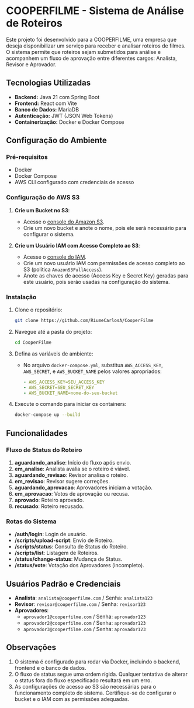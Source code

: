 # COOPERFILME - Sistema de Análise de Roteiros

Este projeto foi desenvolvido para a COOPERFILME, uma empresa que deseja disponibilizar um serviço para receber e analisar roteiros de filmes. O sistema permite que roteiros sejam submetidos para análise e acompanhem um fluxo de aprovação entre diferentes cargos: Analista, Revisor e Aprovador.

## Tecnologias Utilizadas
- **Backend:** Java 21 com Spring Boot
- **Frontend:** React com Vite
- **Banco de Dados:** MariaDB
- **Autenticação:** JWT (JSON Web Tokens)
- **Containerização:** Docker e Docker Compose

## Configuração do Ambiente

### Pré-requisitos
- Docker
- Docker Compose
- AWS CLI configurado com credenciais de acesso

### Configuração do AWS S3
1. **Crie um Bucket no S3**:
   - Acesse o [console do Amazon S3](https://s3.console.aws.amazon.com/s3/).
   - Crie um novo bucket e anote o nome, pois ele será necessário para configurar o sistema.

2. **Crie um Usuário IAM com Acesso Completo ao S3**:
   - Acesse o [console do IAM](https://console.aws.amazon.com/iam/).
   - Crie um novo usuário IAM com permissões de acesso completo ao S3 (política `AmazonS3FullAccess`).
   - Anote as chaves de acesso (Access Key e Secret Key) geradas para este usuário, pois serão usadas na configuração do sistema.

### Instalação
1. Clone o repositório:
   ```bash
   git clone https://github.com/RiumeCarlosA/CooperFilme
   ```
2. Navegue até a pasta do projeto:
   ```bash
   cd CooperFilme
   ```
3. Defina as variáveis de ambiente:
   - No arquivo `docker-compose.yml`, substitua `AWS_ACCESS_KEY`, `AWS_SECRET`, e `AWS_BUCKET_NAME` pelos valores apropriados:
     ```yaml
     - AWS_ACCESS_KEY=SEU_ACCESS_KEY
     - AWS_SECRET=SEU_SECRET_KEY
     - AWS_BUCKET_NAME=nome-do-seu-bucket
     ```

4. Execute o comando para iniciar os containers:
   ```bash
   docker-compose up --build
   ```

## Funcionalidades

### Fluxo de Status do Roteiro
1. **aguardando_analise**: Início do fluxo após envio.
2. **em_analise**: Analista avalia se o roteiro é viável.
3. **aguardando_revisao**: Revisor analisa o roteiro.
4. **em_revisao**: Revisor sugere correções.
5. **aguardando_aprovacao**: Aprovadores iniciam a votação.
6. **em_aprovacao**: Votos de aprovação ou recusa.
7. **aprovado**: Roteiro aprovado.
8. **recusado**: Roteiro recusado.

### Rotas do Sistema
- **/auth/login**: Login de usuário.
- **/scripts/upload-script**: Envio de Roteiro.
- **/scripts/status**: Consulta de Status do Roteiro.
- **/scripts/list**: Listagem de Roteiros.
- **/status/change-status**: Mudança de Status.
- **/status/vote**: Votação dos Aprovadores (incompleto).

## Usuários Padrão e Credenciais
- **Analista**: `analista@cooperfilme.com` / Senha: `analista123`
- **Revisor**: `revisor@cooperfilme.com` / Senha: `revisor123`
- **Aprovadores**:
  - `aprovador1@cooperfilme.com` / Senha: `aprovador123`
  - `aprovador2@cooperfilme.com` / Senha: `aprovador123`
  - `aprovador3@cooperfilme.com` / Senha: `aprovador123`

## Observações
1. O sistema é configurado para rodar via Docker, incluindo o backend, frontend e o banco de dados.
2. O fluxo de status segue uma ordem rígida. Qualquer tentativa de alterar o status fora do fluxo especificado resultará em um erro.
3. As configurações de acesso ao S3 são necessárias para o funcionamento completo do sistema. Certifique-se de configurar o bucket e o IAM com as permissões adequadas.
